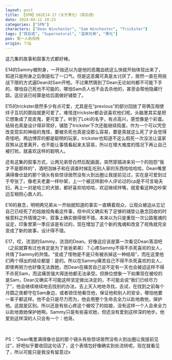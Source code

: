 ```yaml
---
layout: post
title: 【SPN】S02E14-17（关于黑化）（观后感）
date: 2024-04-12 19:23
categories: ["SPN"]
characters: ["Dean Winchester", "Sam Winchester", "Trickster"]
tags: ["观后感", "Supernatural", "温家兄弟", "黑化"]
pov: 第一人称视角
origin: 个站
---
```


这几集的故事和叙事方式都好棒。

E14的Sammy被附身，一开始还以为是他的恶魔血统这么快就开始体现出来了，知道只是附身之后倒是松了一口气。但是这恶魔可真是太讨厌了，居然一直在用挑战下限的方式逼Dean对Sam开枪。不过果然猜到了Dean无论如何都不可能下手的，哪怕自己死也不可能的，哪怕Sam杀人也不会去杀他的，甚至会帮他隐藏行踪。这应该已经算是给后面做好铺垫了。

E15的trickster居然多少有点可爱，尤其是在“previous”的部分回放了哥俩互相使绊子互坑的那段就更可爱了。难怪连trickster都会说喜欢他们呢。头脑里其实是把它想象成了皮皮鬼，更可爱了。听到了Loki的名字，有点高兴，感觉像是个彩蛋。结局也真是设计得非常好，铺垫了trickster下次还能继续捣蛋，作为一个可以凭空改变现实的神级的鬼怪，要被杀死也真是没那么容易，要是真就这么死了才会觉得奇怪吧。两边博弈的都是聪明的玩家，trickster也知道不这么假死一次没法让温家双煞从这里离开，也不能让事情看起来太容易，所以在增大难度的情况下再让自己被打败。就喜欢这样的聪明人。

还有这集的叙事方式，让两兄弟旁白然后配画面，突然穿插进来另一个的抱怨“我才不是那样的”，酒吧泡妹子和在调查时候乱吃别人家的东西哈哈哈哈，Dean嘴里满得像仓鼠的那个镜头有些惊讶居然没有火到出圈让我提前见过，实在是可爱到过于夸张了。像老夫老妻一样吵架，上一个被这样剧中人评论过的cp是不可言喻夫妇，再上一对是哈三的犬狼，都好喜欢哈哈哈，欢迎继续拌嘴，就爱看这种边吵架边互相担心救人的。

E16的悬念，明明两兄弟从一开始就知道的事实一直瞒着观众，让观众被迫从忘记自己已经死了的姑娘视角看这件事，但中间又确实有了足够的铺垫让悬念回收的时候意料之外情理之中，叙事上确实做得很不错。本来以为只是重现一次公路冤魂的设定，印象里第一季应该是有过的，现在增加了这个新的鬼魂和改变了视角就完全变成了新的故事，设计得不错。

E17，哎，流泪的Sammy，流泪的Dean。好像这应该是第一次看见Dean落泪吧（之前就算有过也肯定是为了爸爸弟弟）？心疼Sammy不得不杀死喜欢的女人，共情了Sammy的共情。“变成了怪物是不是只有被杀掉这一种结局”，而在这里他们两个得出的结论都是：是的。所以在Sammy痛苦自己不得不杀死喜欢的女人，即使再努力也好像无法救她，而Dean在痛苦自己说不定有一天也会被迫这样不得不杀死Sam，而这痛苦强大得连他都无法承受。但换位想象一下如果现在被咬的是Sam，Dean又确实不可能这样坚定做出决定的，不可能会说“我们已经尽力了”，他会继续继续地去找别的办法，去上天入地地寻找，去试，在找到之前每个月圆之夜都守在Sam身边，或者锁住他看住他，保证他和别人的安全，哪怕他要一辈子都这样。他不会只是尽力而为，他会用整个生命去全力以赴地救他，保护他。这就是区别。所以还是有些心疼这个被咬了的姑娘，没有这样一个人会来全力以赴地救她保护她啊。Sammy只是有些喜欢她，但还没有爱到这样深的地步。他爱到这样深的人只会有一个：他哥。

<br>

PS：“Dean嘴里满得像仓鼠的那个镜头有些惊讶居然没有火到出圈让我提前见过”，好吧似乎要收回这句话了，这个表情包好像确实到处流转呢，现在就看见了，所以可能只是我没有留意过x
